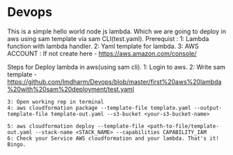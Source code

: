 # Devops
This is a simple hello world node js lambda. Which we are going to deploy in aws using sam template via sam CLI(test.yaml).
Prerequist :
   1: Lambda function with lambda handler.
   2: Yaml template for lambda.
   3: AWS ACCOUNT : If not create here - https://aws.amazon.com/console/
   

Steps for Deploy lambda in aws(using sam cli).
    1: Login to aws.
    2: Write sam template -  https://github.com/Imdharm/Devops/blob/master/first%20aws%20lambda%20with%20sam%20deployment/test.yaml

    3: Open working rep in terminal 
    4: aws cloudformation package --template-file template.yaml --output-template-file template-out.yaml --s3-bucket <your-s3-bucket-name>
    
    5: aws cloudformation deploy --template-file <path-to-file/template-out.yaml --stack-name <STACK_NAME> --capabilities CAPABILITY_IAM
    6: Check your Service AWS cloudformation and your lambda. That's it! Bingo. 